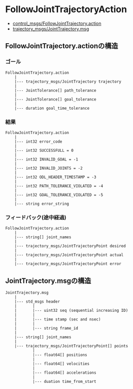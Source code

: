 # FollowJointTrajectoryAction

- [control_msgs/FollowJointTrajectory.action](http://docs.ros.org/api/control_msgs/html/action/FollowJointTrajectory.html)
- [trajectory_msgs/JointTrajectory.msg](http://docs.ros.org/api/trajectory_msgs/html/msg/JointTrajectory.html)

## FollowJointTrajectory.actionの構造

### ゴール 

```
FollowJointTrajectory.action
	|
	|--- trajectory_msgs/JointTrajectory trajectory
	|
	|--- JointTolerance[] path_tolerance
	|
	|--- JointTolerance[] goal_tolerance
	|
	|--- duration goal_time_tolerance
```

### 結果

```
FollowJointTrajectory.action
	|
	|--- int32 error_code
	|
	|--- int32 SUCCESSFULL = 0
	|
	|--- int32 INVALID_GOAL = -1
	|
	|--- int32 INVALID_JOINTS = -2
	|
	|--- int32 ODL_HEADER_TIMESTAMP = -3
	|
	|--- int32 PATH_TOLERANCE_VIOLATED = -4
	|
	|--- int32 GOAL_TOLERANCE_VIOLATED = -5
	|
	|--- string error_string
```

### フィードバック(途中経過)

```
FollowJointTrajectory.action
	|
	|--- string[] joint_names
	|
	|--- trajectory_msgs/JointTrajectoryPoint desired
	|
	|--- trajectory_msgs/JointTrajectoryPoint actual
	|
	|--- trajectory_msgs/JointTrajectoryPoint error
```

## JointTrajectory.msgの構造

```
JointTrajectory.msg
	|
	|--- std_msgs header
	|		|
	|		|--- uint32 seq (sequential increasing ID)
	|		| 
	|		|--- time stamp (sec and nsec)
	|		|
	|		|--- string frame_id
	|
	|--- string[] joint_names
	|
	|--- trajectory_msgs/JointTrajectoryPoint[] points
			|
			|--- float64[] positions
			|
			|--- float64[] velocities
			|
			|--- float64[] accelerations
			|
			|--- duation time_from_start
```
